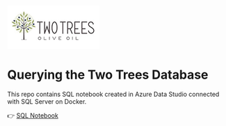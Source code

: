 ![two trees](https://github.com/sandra-jurela/two-trees/blob/main/TwoTrees_logo.jpg)

# Querying the Two Trees Database

This repo contains SQL notebook created in Azure Data Studio connected with SQL Server on Docker. 

:point_right: [SQL Notebook](https://github.com/sandra-jurela/two-trees/blob/main/TwoTrees_Notebook.ipynb)
